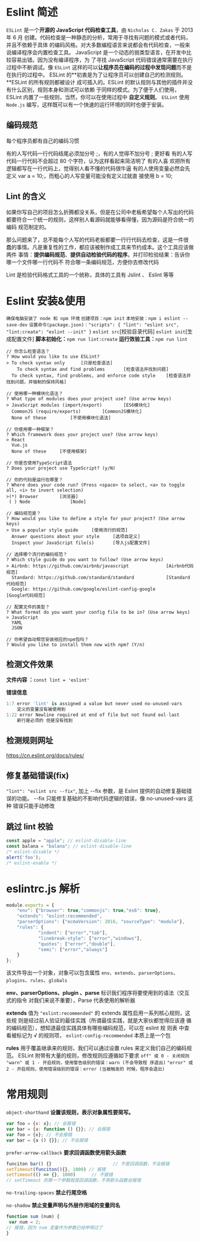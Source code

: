 # Eslint 简述

`ESLint` 是一个**开源的 JavaScript 代码检查工具**，由 `Nicholas C. Zakas` 于 2013 年 6 月 创建。代码检查是一种静态的分析，常用于寻找有问题的模式或者代码，并且不依赖于具体 的编码风格。对大多数编程语言来说都会有代码检查，一般来说编译程序会内置检查工具。 JavaScript 是一个动态的弱类型语言，在开发中比较容易出错。因为没有编译程序，为 了寻找 JavaScript 代码错误通常需要在执行过程中不断调试。像 `ESLint` 这样的可以**让程序员在编码的过程中发现问题**而不是在执行的过程中。 ESLint 的**初衷是为了让程序员可以创建自己的检测规则。**ESLint 的所有规则都被设计 成可插入的。ESLint 的默认规则与其他的插件并没有什么区别，规则本身和测试可以依赖 于同样的模式。为了便于人们使用，ESLint 内置了一些规则，当然，你可以在使用过程中 **自定义规则**。 `ESLint` 使用 `Node.js` 编写，这样既可以有一个快速的运行环境的同时也便于安装。

## 编码规范

每个程序员都有自己的编码习惯

有的人写代码一行代码结尾必须加分号 ;，有的人觉得不加分号 ; 更好看
有的人写代码一行代码不会超过 80 个字符，认为这样看起来简洁明了
有的人喜 欢把所有逻辑都写在一行代码上，觉得别人看不懂的代码很牛逼
有的人使用变量必然会先定义 var a = 10;，而粗心的人写变量可能没有定义过就直 接使用 b = 10;

## Lint 的含义

如果你写自己的项目怎么折腾都没关系，但是在公司中老板希望每个人写出的代码 都要符合一个统一的规则，这样别人看源码就能够看得懂，因为源码是符合统一的编码 规范制定的。

那么问题来了，总不能每个人写的代码老板都要一行行代码去检查，这是一件很 蠢的事情。凡是重复性的工作，都应该被制作成工具来节约成本。这个工具应该做两件 事情：**提供编码规范**、**提供自动检验代码的程序**。并打印检验结果：告诉你哪一个文件哪一行代码不 符合哪一条编码规范，方便你去修改代码

Lint 是检验代码格式工具的一个统称，具体的工具有 Jslint 、 Eslint 等等

# Eslint 安装&使用

`确保电脑安装了 node 和 npm 环境`
`创建项目：npm init`
`本地安装：npm i eslint --save-dev`
`设置命令(package.json)："scripts": { "lint": "eslint src", "lint:create": "eslint --init" }`
																	  		`eslint src`[校验目录代码]   	`eslint init`[生成配置文件]
**脚本初始化：**`npm run lint:create`
**运行效验工具：**`npm run lint`

~~~gfm
// 你怎么检查语法？
? How would you like to use ESLint?
> To check syntax only		[只是检查语法]
	To check syntax and find problems		[检查语法并找到问题]
  To check syntax, find problems, and enforce code style	[检查语法并找到问题，并强制的保持风格]
  
// 使用哪一种模块化语法？
? What type of modules does your project use? (Use arrow keys)
> JavaScript modules (import/export)		[ES6模块化]
  CommonJS (require/exports)		[CommonJS模块化]
  None of these			[不使用模块化语法]
  
// 你使用哪一种框架？
? Which framework does your project use? (Use arrow keys)
> React
  Vue.js
  None of these		[不使用框架]

// 你是否使用TypeScript语法
? Does your project use TypeScript? (y/N) 

// 你的代码是运行在哪里？
? Where does your code run? (Press <space> to select, <a> to toggle all, <i> to invert selection)
>(*) Browser		[浏览器]
 ( ) Node				[Node]

// 编码规范是？
? How would you like to define a style for your project? (Use arrow keys)
> Use a popular style guide		[使用流行的规范]
  Answer questions about your style		[选项自定义]	
  Inspect your JavaScript file(s)		[导入js配置文件]

// 选择哪个流行的编码规范？
? Which style guide do you want to follow? (Use arrow keys)
> Airbnb: https://github.com/airbnb/javascript				[Airbnb代码规范]
  Standard: https://github.com/standard/standard			[Standard代码规范]
  Google: https://github.com/google/eslint-config-google		[Google代码规范]
  
// 配置文件的类型？
? What format do you want your config file to be in? (Use arrow keys)
> JavaScript
  YAML
  JSON

// 你希望自动帮您安装相应的npm包吗？
? Would you like to install them now with npm? (Y/n)
~~~

## 检测文件效果

**文件内容 ：**`const lint = 'eslint'`

**错误信息**

~~~dart
1:7 error 'lint' is assigned a value but never used no-unused-vars 
	定义的变量没有被使用到 
1:22 error Newline required at end of file but not found eol-last
 	新行是必须的 但是没有找到
~~~

## 检测规则网址

https://cn.eslint.org/docs/rules/ 

## 修复基础错误(fix)

`"lint": "eslint src --fix"`, 加上 --fix 参数，是 Eslint 提供的自动修复基础错误的功能。 --fix 只能修复基础的不影响代码逻辑的错误，像 no-unused-vars 这种 错误只能手动修改

## 跳过 lint 校验

~~~javascript
const apple = "apple"; // eslint-disable-line
const balana = "balana"; // eslint-disable-line
/* eslint-disable */
alert('foo');
/* eslint-enable */
~~~

# eslintrc.js 解析

~~~javascript
module.exports = {
 	"env": {"browser": true,"commonjs": true,"es6": true},
 	"extends": "eslint:recommended",
 	"parserOptions": {"ecmaVersion": 2016, "sourceType": "module"},
 	"rules": {
 			"indent": ["error","tab"],
 			"linebreak-style": ["error","windows"],
 			"quotes": ["error","double"],
 			"semi": ["error","always"]
 	}
};
~~~

该文件导出一个对象，对象可以包含属性 `env`、`extends`、`parserOptions`、`plugins`、`rules`、`globals`

**env、parserOptions、plugin 、parse**
标识我们程序将要使用到的语法（交互式的指令 对我们来说不重要），Parse 代表使用的解析器

**extends**
值为 `"eslint:recommended"` 的 extends 属性启用一系列核心规则，这些规 则是经过前人验证的最佳实践（所谓最佳实践，就是大家伙都觉得应该遵 循的编码规范），想知道最佳实践具体有哪些编码规范，可以在 eslint 规 则表 中查看被标记为 √ 的规则项，
`eslint-config-recommended` 本质上是一个包

**rules**
用于覆盖继承来的规则，我们可以通过设置 rules 来定义我们自己的编码规范。	
ESLint 附带有大量的规则，修改规则应遵循如下要求
`off" 或 0 - 关闭规则`
`"warn" 或 1 - 开启规则，使用警告级别的错误：warn (不会导致程 序退出)`
`"error" 或 2 - 开启规则，使用错误级别的错误：error (当被触发的 时候，程序会退出)`

# 常用规则

`object-shorthand`
**设置该规则，表示对象属性要简写。**

~~~js
var foo = {x: x}; // 会报错
var bar = {a: function () {}}; // 会报错
var foo = {x}; // 不会报错
var bar = {a () {}}; // 不会报错
~~~

`prefer-arrow-callback`
**要求回调函数使用箭头函数**

~~~js
funciton bar() {} 						// 不是回调函数，不会报错
setTimeout(funciton(){}, 1000) // 报错
setTimeout(() => {}, 1000)		// 不报错
// setTimeout 的第一个参数就是回调函数，不用箭头函数会报错
~~~

`no-trailing-spaces`
**禁止行尾空格**

`no-shadow`
**禁止变量声明与外层作用域的变量同名**

~~~javascript
function sum (num) {
 var num = 2;
// 报错，因为 num 变量作为参数已经申明过了
}
~~~



